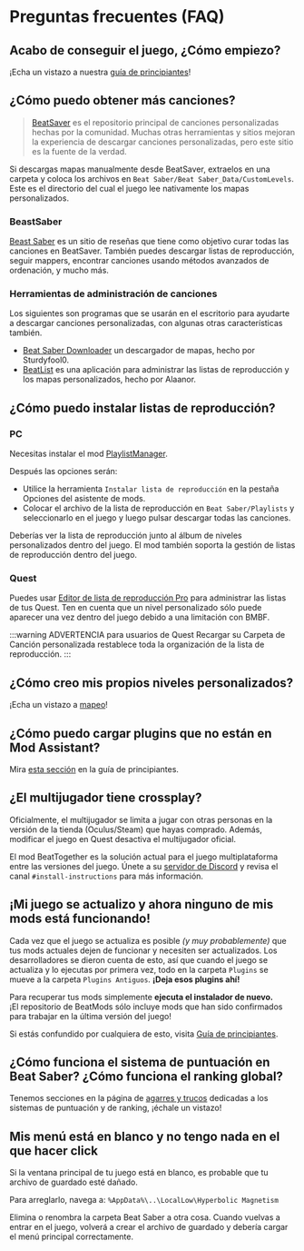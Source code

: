 # Preguntas frecuentes (FAQ)

## Acabo de conseguir el juego, ¿Cómo empiezo?
¡Echa un vistazo a nuestra [guía de principiantes](/beginners-guide.md)!

## ¿Cómo puedo obtener más canciones?
> [BeatSaver](https://beatsaver.com) es el repositorio principal de canciones personalizadas hechas por la comunidad. Muchas otras herramientas y sitios mejoran la experiencia de descargar canciones personalizadas, pero este sitio es la fuente de la verdad.

Si descargas mapas manualmente desde BeatSaver, extraelos en una carpeta y coloca los archivos en `Beat Saber/Beat Saber_Data/CustomLevels`. Este es el directorio del cual el juego lee nativamente los mapas personalizados.

### BeastSaber
[Beast Saber](https://www.bsaber.com) es un sitio de reseñas que tiene como objetivo curar todas las canciones en BeatSaver. También puedes descargar listas de reproducción, seguir mappers, encontrar canciones usando métodos avanzados de ordenación, y mucho más.

### Herramientas de administración de canciones
Los siguientes son programas que se usarán en el escritorio para ayudarte a descargar canciones personalizadas, con algunas otras características también.

* [Beat Saber Downloader](https://drive.google.com/file/d/1QWedF77hWYbqcigIWa2UcpXlhqGTjwR1/view) un descargador de mapas, hecho por Sturdyfool0.
* [BeatList](https://github.com/Alaanor/beatlist) es una aplicación para administrar las listas de reproducción y los mapas personalizados, hecho por Alaanor.

## ¿Cómo puedo instalar listas de reproducción?

### PC
Necesitas instalar el mod [PlaylistManager](https://github.com/rithik-b/PlaylistManager/releases/latest).

Después las opciones serán:

* Utilice la herramienta `Instalar lista de reproducción` en la pestaña Opciones del asistente de mods.
* Colocar el archivo de la lista de reproducción en `Beat Saber/Playlists` y seleccionarlo en el juego y luego pulsar descargar todas las canciones.

Deberías ver la lista de reproducción junto al álbum de niveles personalizados dentro del juego. El mod también soporta la gestión de listas de reproducción dentro del juego.

### Quest
Puedes usar [Editor de lista de reproducción Pro](https://beatsaberquest.com/bmbf/my-tools/playlist-editor-pro/) para administrar las listas de tus Quest. Ten en cuenta que un nivel personalizado sólo puede aparecer una vez dentro del juego debido a una limitación con BMBF.

:::warning ADVERTENCIA para usuarios de Quest Recargar su Carpeta de Canción personalizada restablece toda la organización de la lista de reproducción. :::

## ¿Cómo creo mis propios niveles personalizados?
¡Echa un vistazo a [mapeo](/mapping/)!

## ¿Cómo puedo cargar plugins que no están en Mod Assistant?
Mira [esta sección](/pc-modding.md#manual-installation) en la guía de principiantes.

## ¿El multijugador tiene crossplay?
Oficialmente, el multijugador se limita a jugar con otras personas en la versión de la tienda (Oculus/Steam) que hayas comprado. Además, modificar el juego en Quest desactiva el multijugador oficial.

El mod BeatTogether es la solución actual para el juego multiplataforma entre las versiones del juego. Únete a su [servidor de Discord](https://discord.com/invite/gezGrFG4tz) y revisa el canal `#install-instructions` para más información.

## ¡Mi juego se actualizo y ahora ninguno de mis mods está funcionando!
Cada vez que el juego se actualiza es posible *(y muy probablemente)* que tus mods actuales dejen de funcionar y necesiten ser actualizados. Los desarrolladores se dieron cuenta de esto, así que cuando el juego se actualiza y lo ejecutas por primera vez, todo en la carpeta `Plugins` se mueve a la carpeta `Plugins Antiguos`. **¡Deja esos plugins ahí!**

Para recuperar tus mods simplemente **ejecuta el instalador de nuevo.**  
¡El repositorio de BeatMods sólo incluye mods que han sido confirmados para trabajar en la última versión del juego!

Si estás confundido por cualquiera de esto, visita [Guía de principiantes](/beginners-guide.md).

## ¿Cómo funciona el sistema de puntuación en Beat Saber? ¿Cómo funciona el ranking global?
Tenemos secciones en la página de [agarres y trucos](/grips-and-tricks.md) dedicadas a los sistemas de puntuación y de ranking, ¡échale un vistazo!

## Mis menú está en blanco y no tengo nada en el que hacer click
Si la ventana principal de tu juego está en blanco, es probable que tu archivo de guardado esté dañado.

Para arreglarlo, navega a: `%AppData%\..\LocalLow\Hyperbolic Magnetism`

Elimina o renombra la carpeta Beat Saber a otra cosa. Cuando vuelvas a entrar en el juego, volverá a crear el archivo de guardado y debería cargar el menú principal correctamente.
